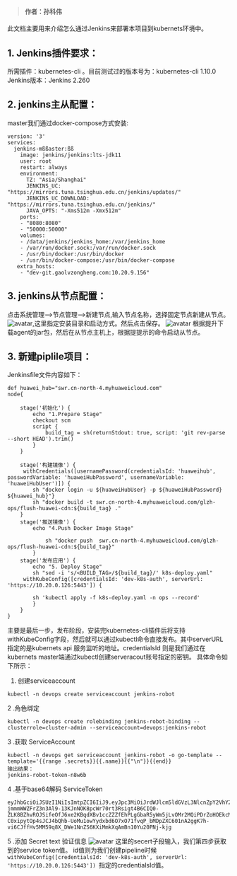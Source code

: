 > #### 作者：孙科伟
此文档主要用来介绍怎么通过Jenkins来部署本项目到kubernets环境中。

## 1. Jenkins插件要求：
所需插件：kubernetes-cli 。目前测试过的版本号为：kubernetes-cli 1.10.0
Jenkins版本：Jenkins 2.260

## 2. jenkins主从配置：
master我们通过docker-compose方式安装:
```
version: '3'
services:
  jenkins-mßßaster:ßß
    image: jenkins/jenkins:lts-jdk11
    user: root
    restart: always
    environment:
      TZ: "Asia/Shanghai"
      JENKINS_UC: "https://mirrors.tuna.tsinghua.edu.cn/jenkins/updates/"
      JENKINS_UC_DOWNLOAD: "https://mirrors.tuna.tsinghua.edu.cn/jenkins/"
      JAVA_OPTS: "-Xms512m -Xmx512m"
    ports:
    - "8080:8080"
    - "50000:50000"
    volumes:
    - /data/jenkins/jenkins_home:/var/jenkins_home
    - /var/run/docker.sock:/var/run/docker.sock
    - /usr/bin/docker:/usr/bin/docker
    - /usr/bin/docker-compose:/usr/bin/docker-compose
   extra_hosts:
    - "dev-git.gaolvzongheng.com:10.20.9.156"
```
## 3. jenkins从节点配置：
点击系统管理-->节点管理-->新建节点,输入节点名称，选择固定节点新建从节点。
![avatar](./images/jenkins.png),这里指定安装目录和启动方式。然后点击保存。
![avatar](./images/agent.png)
根据提升下载agent的jar包，然后在从节点主机上，根据提提示的命令启动从节点。
## 3. 新建piplile项目：
Jenkinsfile文件内容如下：
```
def huawei_hub="swr.cn-north-4.myhuaweicloud.com"
node{
    
    stage('初始化') {
        echo "1.Prepare Stage"
        checkout scm
        script {
            build_tag = sh(returnStdout: true, script: 'git rev-parse --short HEAD').trim()
        }
    }
 
    stage('构建镜像') {
     withCredentials([usernamePassword(credentialsId: 'huaweihub', passwordVariable: 'huaweiHubPassword', usernameVariable: 'huaweiHubUser')]) {
        sh "docker login -u ${huaweiHubUser} -p ${huaweiHubPassword} ${huawei_hub}"}
        sh "docker build -t swr.cn-north-4.myhuaweicloud.com/glzh-ops/flush-huawei-cdn:${build_tag} ."
    }
    stage('推送镜像') {
        echo "4.Push Docker Image Stage"

            sh "docker push  swr.cn-north-4.myhuaweicloud.com/glzh-ops/flush-huawei-cdn:${build_tag}"
        }
    stage('发布应用') {
        echo "5. Deploy Stage"
        sh "sed -i 's/<BUILD_TAG>/${build_tag}/' k8s-deploy.yaml"
     withKubeConfig([credentialsId: 'dev-k8s-auth', serverUrl: 'https://10.20.0.126:5443']) {

        sh 'kubectl apply -f k8s-deploy.yaml -n ops --record'
        }
    }
}

```

主要是最后一步，发布阶段，安装完kubernetes-cli插件后将支持withKubeConfig字段，然后就可以通过kubectl命令直接发布。其中serverURL
指定的是kubernets api 服务监听的地址。credentialsId 则是我们通过在kubernets master端通过kubectl创建serveracout账号指定的密钥。
具体命令如下所示：
1. 创建serviceaccount
```
kubectl -n devops create serviceaccount jenkins-robot
```
2 .角色绑定
```
kubectl -n devops create rolebinding jenkins-robot-binding --clusterrole=cluster-admin --serviceaccount=devops:jenkins-robot
```
3 .获取 ServiceAccount
```
kubectl -n devops get serviceaccount jenkins-robot -o go-template --template='{{range .secrets}}{{.name}}{{"\n"}}{{end}}
输出结果：
jenkins-robot-token-n8w6b
```
4 .基于base64解码 ServiceToken
```
eyJhbGciOiJSUzI1NiIsImtpZCI6IiJ9.eyJpc3MiOiJrdWJlcm5ldGVzL3NlcnZpY2VhY2NvdW50Iiwia3ViZXJuZXRlcy5pby9zZXJ2aWNlYWNjb3VudC9uYW1lc3BhY2UiOiJkZXZvcHMiLCJrdWJlcm5ldGVzLmlvL3NlcnZpY2VhY2NvdW50L3NlY3JldC5uYW1lIjoiamVua2lucy1yb2JvdC10b2tlbi1uOHc2YiIsImt1YmVybmV0ZXMuaW8vc2VydmljZWFjY291bnQvc2VydmljZS1hY2NvdW50Lm5hbWUiOiJqZW5raW5zLXJvYm90Iiwia3ViZXJuZXRlcy5pby9zZXJ2aWNlYWNjb3VudC9zZXJ2aWNlLWFjY291bnQudWlkIjoiOTcyZTY0OGYtMTYxZC00NmM5LWI0ZjgtYjFkNTdlOWY4NTBjIiwic3ViIjoic3lzdGVtOnNlcnZpY2VhY2NvdW50OmRldm9wczpqZW5raW5zLXJvYm90In0.ArQvcaEqCaeU1ZcJ6nOC5rLaTZr_vLDrpLCt87asltMUWj2gSli_mXUTrl09hBnBDXI3A1D4rJXHKLHjIAA4nN8qRIRGbpqSNzDwmqJr-jmmmWWZFrZ3n3Al9-13KJnNOK8pcWr70rt3Rsigt4B6CIQ0-ZLK8BZhvROJSifeOfJ6xe2KBqdXBv1ccZZZfEhPLgGbaR5yWm5jLvOMr2MQiPDrZoHOEkcMt-C0xipytOp4sJCJ4bQhb-UoMu1owYydxbd6O7xO71fvqP_bMDpZXC601nA2ggK7h-vi6CJffHv5MM59q8X_DWe1NnZS6KXiMmkXqAmBn10Yu20PNj-kjg
```
5 .添加  Secret text 验证信息
![avatar](./images/secret.png)
这里的secert子段输入，我们第四步获取到的service token值。
id值则为我们创建pipeline时候```withKubeConfig([credentialsId: 'dev-k8s-auth', serverUrl: 'https://10.20.0.126:5443']) ```指定的credentialsId值。





